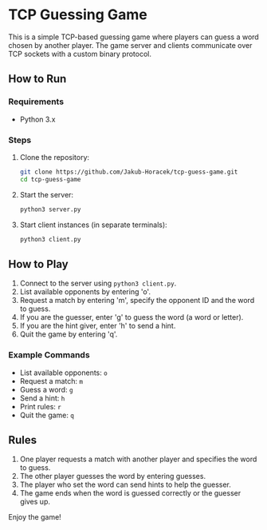# TCP Guessing Game

This is a simple TCP-based guessing game where players can guess a word chosen by another player. The game server and clients communicate over TCP sockets with a custom binary protocol.

## How to Run

### Requirements

- Python 3.x

### Steps

1. Clone the repository:

   ```bash
   git clone https://github.com/Jakub-Horacek/tcp-guess-game.git
   cd tcp-guess-game
   ```

2. Start the server:

   ```bash
   python3 server.py
   ```

3. Start client instances (in separate terminals):

   ```bash
   python3 client.py
   ```

## How to Play

1. Connect to the server using `python3 client.py`.
2. List available opponents by entering 'o'.
3. Request a match by entering 'm', specify the opponent ID and the word to guess.
4. If you are the guesser, enter 'g' to guess the word (a word or letter).
5. If you are the hint giver, enter 'h' to send a hint.
6. Quit the game by entering 'q'.

### Example Commands

- List available opponents: `o`
- Request a match: `m`
- Guess a word: `g`
- Send a hint: `h`
- Print rules: `r`
- Quit the game: `q`

## Rules

1. One player requests a match with another player and specifies the word to guess.
2. The other player guesses the word by entering guesses.
3. The player who set the word can send hints to help the guesser.
4. The game ends when the word is guessed correctly or the guesser gives up.

Enjoy the game!
